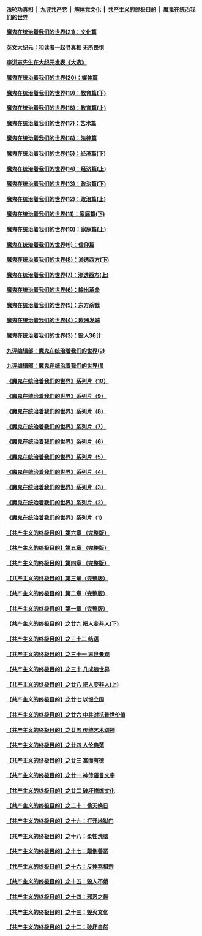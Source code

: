 

####  [法轮功真相](../../../../basic/blob/master/README.md?t=01061831) &nbsp;|&nbsp; [九评共产党](../../../../9ping.md/blob/master/README.md?t=01061831) &nbsp;|&nbsp; [解体党文化](../../../../jtdwh.md/blob/master/README.md?t=01061831)  &nbsp;|&nbsp; [共产主义的终极目的](../../../../gczydzjmd.md/blob/master/README.md?t=01061831) &nbsp;|&nbsp; [魔鬼在统治我们的世界](../../../../mgztzwmdsj.md/blob/master/README.md?t=01061831) 

#### [魔鬼在统治着我们的世界(21)：文化篇](../pages/nsc422/n10597706.md?t=01061831) 

#### [英文大纪元：和读者一起寻真相 无所畏惧](../pages/nsc422/n12542027.md?t=01061831) 

#### [李洪志先生在大纪元发表《大选》](../pages/nsc422/n12534746.md?t=01061831) 

#### [魔鬼在统治着我们的世界(20)：媒体篇](../pages/nsc422/n10586579.md?t=01061831) 

#### [魔鬼在统治着我们的世界(19)：教育篇(下)](../pages/nsc422/n10564808.md?t=01061831) 

#### [魔鬼在统治着我们的世界(18)：教育篇(上)](../pages/nsc422/n10526970.md?t=01061831) 

#### [魔鬼在统治着我们的世界(17)：艺术篇](../pages/nsc422/n10499093.md?t=01061831) 

#### [魔鬼在统治着我们的世界(16)：法律篇](../pages/nsc422/n10485969.md?t=01061831) 

#### [魔鬼在统治着我们的世界(15)：经济篇(下)](../pages/nsc422/n10469975.md?t=01061831) 

#### [魔鬼在统治着我们的世界(14)：经济篇(上)](../pages/nsc422/n10457370.md?t=01061831) 

#### [魔鬼在统治着我们的世界(13)：政治篇(下)](../pages/nsc422/n10448270.md?t=01061831) 

#### [魔鬼在统治着我们的世界(12)：政治篇(上)](../pages/nsc422/n10444576.md?t=01061831) 

#### [魔鬼在统治着我们的世界(11)：家庭篇(下)](../pages/nsc422/n10440961.md?t=01061831) 

#### [魔鬼在统治着我们的世界(10)：家庭篇(上)](../pages/nsc422/n10435448.md?t=01061831) 

#### [魔鬼在统治着我们的世界(9)：信仰篇](../pages/nsc422/n10432159.md?t=01061831) 

#### [魔鬼在统治着我们的世界(8)：渗透西方(下)](../pages/nsc422/n10429603.md?t=01061831) 

#### [魔鬼在统治着我们的世界(7)：渗透西方(上)](../pages/nsc422/n10426013.md?t=01061831) 

#### [魔鬼在统治着我们的世界(6)：输出革命](../pages/nsc422/n10421536.md?t=01061831) 

#### [魔鬼在统治着我们的世界(5)：东方杀戮](../pages/nsc422/n10417707.md?t=01061831) 

#### [魔鬼在统治着我们的世界(4)：欧洲发端](../pages/nsc422/n10414890.md?t=01061831) 

#### [魔鬼在统治着我们的世界(3)：毁人36计](../pages/nsc422/n10411583.md?t=01061831) 

#### [九评编辑部：魔鬼在统治着我们的世界(2)](../pages/nsc422/n10410036.md?t=01061831) 

#### [九评编辑部：魔鬼在统治着我们的世界(1)](../pages/nsc422/n10406825.md?t=01061831) 

#### [《魔鬼在统治着我们的世界》系列片（10）](../pages/nsc422/n12292670.md?t=01061831) 

#### [《魔鬼在统治着我们的世界》系列片（9）](../pages/nsc422/n12290859.md?t=01061831) 

#### [《魔鬼在统治着我们的世界》系列片（8）](../pages/nsc422/n12287445.md?t=01061831) 

#### [《魔鬼在统治着我们的世界》系列片（7）](../pages/nsc422/n12283425.md?t=01061831) 

#### [《魔鬼在统治着我们的世界》系列片（6）](../pages/nsc422/n12282314.md?t=01061831) 

#### [《魔鬼在统治着我们的世界》系列片（5）](../pages/nsc422/n12281419.md?t=01061831) 

#### [《魔鬼在统治着我们的世界》系列片（4）](../pages/nsc422/n12274024.md?t=01061831) 

#### [《魔鬼在统治着我们的世界》系列片（3）](../pages/nsc422/n12271322.md?t=01061831) 

#### [《魔鬼在统治着我们的世界》系列片（2）](../pages/nsc422/n12269049.md?t=01061831) 

#### [《魔鬼在统治着我们的世界》系列片（1）](../pages/nsc422/n12267575.md?t=01061831) 

#### [【共产主义的终极目的】第六章 （完整版）](../pages/nsc422/n11428913.md?t=01061831) 

#### [【共产主义的终极目的】第五章 （完整版）](../pages/nsc422/n11428912.md?t=01061831) 

#### [【共产主义的终极目的】第四章 （完整版）](../pages/nsc422/n11428907.md?t=01061831) 

#### [【共产主义的终极目的】第三章（完整版）](../pages/nsc422/n11428848.md?t=01061831) 

#### [【共产主义的终极目的】第二章（完整版）](../pages/nsc422/n11428831.md?t=01061831) 

#### [【共产主义的终极目的】第一章（完整版）](../pages/nsc422/n11417651.md?t=01061831) 

#### [【共产主义的终极目的】之廿九 把人变非人(下)](../pages/nsc422/n11344140.md?t=01061831) 

#### [【共产主义的终极目的】之三十二 结语](../pages/nsc422/n11360535.md?t=01061831) 

#### [【共产主义的终极目的】之三十一 末世景观](../pages/nsc422/n11351129.md?t=01061831) 

#### [【共产主义的终极目的】之三十 几成狼世界](../pages/nsc422/n11348280.md?t=01061831) 

#### [【共产主义的终极目的】之廿八 把人变非人(上)](../pages/nsc422/n11340492.md?t=01061831) 

#### [【共产主义的终极目的】之廿七 以恨立国](../pages/nsc422/n11336944.md?t=01061831) 

#### [【共产主义的终极目的】之廿六 中共对抗普世价值](../pages/nsc422/n11324785.md?t=01061831) 

#### [【共产主义的终极目的】之廿五 传统艺术颂神](../pages/nsc422/n11296396.md?t=01061831) 

#### [【共产主义的终极目的】之廿四 人伦典范](../pages/nsc422/n11296397.md?t=01061831) 

#### [【共产主义的终极目的】之廿三 富而有德](../pages/nsc422/n11283598.md?t=01061831) 

#### [【共产主义的终极目的】之廿一 神传语言文字](../pages/nsc422/n11263265.md?t=01061831) 

#### [【共产主义的终极目的】之廿二 破坏修炼文化](../pages/nsc422/n11245728.md?t=01061831) 

#### [【共产主义的终极目的】之二十：偷天换日](../pages/nsc422/n11238846.md?t=01061831) 

#### [【共产主义的终极目的】之十九：打开地狱门](../pages/nsc422/n11206376.md?t=01061831) 

#### [【共产主义的终极目的】之十八：柔性洗脑](../pages/nsc422/n11199994.md?t=01061831) 

#### [【共产主义的终极目的】之十七：颠倒善恶](../pages/nsc422/n11179782.md?t=01061831) 

#### [【共产主义的终极目的】之十六：反神骂祖宗](../pages/nsc422/n11166798.md?t=01061831) 

#### [【共产主义的终极目的】之十五：毁人不倦](../pages/nsc422/n11166792.md?t=01061831) 

#### [【共产主义的终极目的】之十四：邪恶之最](../pages/nsc422/n11150249.md?t=01061831) 

#### [【共产主义的终极目的】之十三：毁灭文化](../pages/nsc422/n11135227.md?t=01061831) 

#### [【共产主义的终极目的】之十二：破坏自然](../pages/nsc422/n11135214.md?t=01061831) 

